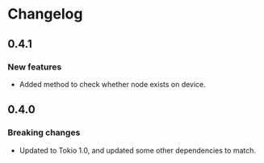 # Changelog

## 0.4.1

### New features

- Added method to check whether node exists on device.

## 0.4.0

### Breaking changes

- Updated to Tokio 1.0, and updated some other dependencies to match.

